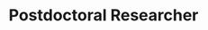 ---
draft: false
name: "Josu Hernandez-Garcia"
title: "Postdoctoral Researcher"
description: "Phenomenology of Physics Beyond the Standard Model"
avatar: {
    src: "/visitor-photos/josu.jpg",
    alt: "Josu Hernandez-Garcia"
}
publishDate: "2022-11-08 15:39"
---
